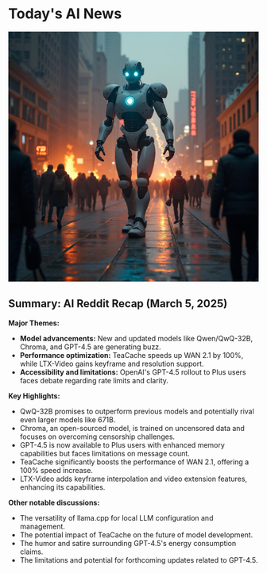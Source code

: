 
# Today's AI News

![Todays Image](pictures/20250408_101239.png)

## Summary: AI Reddit Recap (March 5, 2025)

**Major Themes:**

* **Model advancements:** New and updated models like Qwen/QwQ-32B, Chroma, and GPT-4.5 are generating buzz.
* **Performance optimization:** TeaCache speeds up WAN 2.1 by 100%, while LTX-Video gains keyframe and resolution support.
* **Accessibility and limitations:** OpenAI's GPT-4.5 rollout to Plus users faces debate regarding rate limits and clarity.

**Key Highlights:**

* QwQ-32B promises to outperform previous models and potentially rival even larger models like 671B.
* Chroma, an open-sourced model, is trained on uncensored data and focuses on overcoming censorship challenges.
* GPT-4.5 is now available to Plus users with enhanced memory capabilities but faces limitations on message count.
* TeaCache significantly boosts the performance of WAN 2.1, offering a 100% speed increase.
* LTX-Video adds keyframe interpolation and video extension features, enhancing its capabilities.

**Other notable discussions:**

* The versatility of llama.cpp for local LLM configuration and management.
* The potential impact of TeaCache on the future of model development.
* The humor and satire surrounding GPT-4.5's energy consumption claims.
* The limitations and potential for forthcoming updates related to GPT-4.5.
